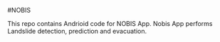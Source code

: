 #NOBIS 

This repo contains Andrioid code for NOBIS App.
Nobis App performs Landslide detection, prediction and evacuation.